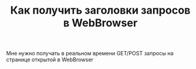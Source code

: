﻿---
title: "Как получить заголовки запросов в WebBrowser"
se.owner.user_id: 254952
se.owner.display_name: "Medoo"
se.owner.link: "https://ru.stackoverflow.com/users/254952/medoo"
se.link: "https://ru.stackoverflow.com/questions/1019276/%d0%9a%d0%b0%d0%ba-%d0%bf%d0%be%d0%bb%d1%83%d1%87%d0%b8%d1%82%d1%8c-%d0%b7%d0%b0%d0%b3%d0%be%d0%bb%d0%be%d0%b2%d0%ba%d0%b8-%d0%b7%d0%b0%d0%bf%d1%80%d0%be%d1%81%d0%be%d0%b2-%d0%b2-webbrowser"
se.question_id: 1019276
se.post_type: question
se.score: -1
---
<p>Мне нужно получать в реальном времени GET/POST запросы на странице открытой в WebBrowser</p>
